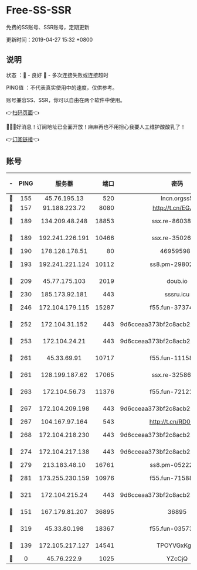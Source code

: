 # Free-SS-SSR

免费的SS账号、SSR账号，定期更新

更新时间：2019-04-27 15:32 +0800

## 说明

状态     ：🙂 - 良好 🙁 - 多次连接失败或连接超时

PING值   ：不代表真实使用中的速度，仅供参考。

账号兼容SS、SSR，你可以自由在两个软件中使用。

👉[扫码页面](https://liesauer.github.io/Free-SS-SSR/)👈

🎉🎉🎉好消息！订阅地址已全面开放！麻麻再也不用担心我要人工维护酸酸乳了！

👉[订阅链接](https://www.liesauer.net/yogurt/subscribe?ACCESS_TOKEN=DAYxR3mMaZAsaqUb)👈

## 账号

|-|PING|服务器|端口|密码|加密方式|区域|
|:----:|:----:|:-----:|-----:|:----:|:----:|:----:|
|🙂|155|45.76.195.13|520|lncn.orgss5|rc4|JP|
|🙂|157|91.188.223.72|8080|http://t.cn/EGJIyrl|rc4-md5|RU|
|🙂|189|134.209.48.248|18853|ssx.re-86038973|aes-256-cfb|US|
|🙂|189|192.241.226.191|10466|ssx.re-35026033|aes-256-cfb|US|
|🙂|190|178.128.178.51|80|469595985|chacha20|US|
|🙂|193|192.241.221.124|10112|ss8.pm-29802599|aes-256-cfb|US|
|🙂|209|45.77.175.103|2019|doub.io|aes-128-ctr|SG|
|🙂|230|185.173.92.181|443|sssru.icu|rc4-md5|RU|
|🙂|246|172.104.179.115|15287|f55.fun-37374553|aes-256-cfb|SG|
|🙂|252|172.104.31.152|443|9d6cceaa373bf2c8acb22e60b6a58be6|aes-256-cfb|US|
|🙂|253|172.104.24.21|443|9d6cceaa373bf2c8acb22e60b6a58be6|aes-256-cfb|US|
|🙂|261|45.33.69.91|10717|f55.fun-11158314|aes-256-cfb|US|
|🙂|261|128.199.187.62|17065|ssx.re-32586020|aes-256-cfb|SG|
|🙂|263|172.104.56.73|11376|f55.fun-72121138|aes-256-cfb|SG|
|🙂|267|172.104.209.198|443|9d6cceaa373bf2c8acb22e60b6a58be6|aes-256-cfb|US|
|🙂|267|104.167.97.164|543|http://t.cn/RD0D7sx|rc4-md5|CA|
|🙂|268|172.104.218.230|443|9d6cceaa373bf2c8acb22e60b6a58be6|aes-256-cfb|US|
|🙂|274|172.104.217.138|443|9d6cceaa373bf2c8acb22e60b6a58be6|aes-256-cfb|US|
|🙂|279|213.183.48.10|16761|ss8.pm-05222807|rc4-md5|RU|
|🙂|281|173.255.230.159|10976|f55.fun-71588324|aes-256-cfb|US|
|🙂|321|172.104.215.24|443|9d6cceaa373bf2c8acb22e60b6a58be6|aes-256-cfb|US|
|🙂|151|167.179.81.207|36895|36895|aes-256-cfb|JP|
|🙂|319|45.33.80.198|18367|f55.fun-03573008|aes-256-cfb|US|
|🙁|139|172.105.217.127|14541|TPOYVGxKglpi|aes-256-cfb|JP|
|🙁|0|45.76.222.9|1025|YZcCjQ|rc4-md5|JP|
